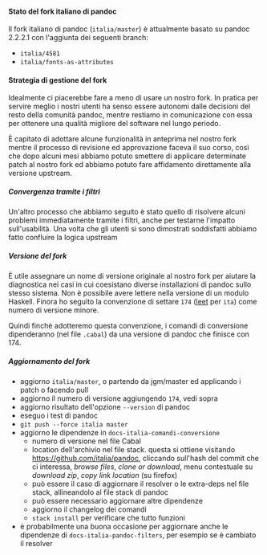 
#### Stato del fork italiano di pandoc

Il fork italiano di pandoc (`italia/master`) è attualmente basato su
pandoc 2.2.2.1 con l'aggiunta dei seguenti branch:

- `italia/4581`
- `italia/fonts-as-attributes`

#### Strategia di gestione del fork

Idealmente ci piacerebbe fare a meno di usare un nostro fork. In
pratica per servire meglio i nostri utenti ha senso essere autonomi
dalle decisioni del resto della comunità pandoc, mentre restiamo in
comunicazione con essa per ottenere una qualità migliore del software
nel lungo periodo.

È capitato di adottare alcune funzionalità in anteprima nel nostro
fork mentre il processo di revisione ed approvazione faceva il suo
corso, così che dopo alcuni mesi abbiamo potuto smettere di applicare
determinate patch al nostro fork ed abbiamo potuto fare affidamento
direttamente alla versione upstream.

##### Convergenza tramite i filtri

Un'altro processo che abbiamo seguito è stato quello di risolvere
alcuni problemi immediatamente tramite i filtri, anche per testarne
l'impatto sull'usabilità. Una volta che gli utenti si sono dimostrati
soddisfatti abbiamo fatto confluire la logica upstream

##### Versione del fork

È utile assegnare un nome di versione originale al nostro fork per
aiutare la diagnostica nei casi in cui coesistano diverse
installazioni di pandoc sullo stesso sistema. Non è possibile avere
lettere nella versione di un modulo Haskell. Finora ho seguito la
convenzione di settare `174`
([leet](https://en.wikipedia.org/wiki/Leet) per `ita`) come numero di
versione minore.

Quindi finchè adotteremo questa convenzione, i comandi di conversione
dipenderanno (nel file `.cabal`) da una versione di pandoc che finisce
con 174.

##### Aggiornamento del fork

- aggiorno `italia/master`, o partendo da jgm/master ed applicando i
  patch o facendo pull
- aggiorno il numero di versione aggiungendo `174`, vedi sopra
- aggiorno risultato dell'opzione `--version` di pandoc
- eseguo i test di pandoc
- `git push --force italia master`
- aggiorno le dipendenze in `docs-italia-comandi-conversione`
  - numero di versione nel file Cabal
  - location dell'archivio nel file stack. questa si ottiene visitando
    https://github.com/italia/pandoc, cliccando sull'hash del commit
    che ci interessa, _browse files_, _clone or download_, menu
    contestuale su _download zip_, _copy link location_ (su firefox)
  - può essere il caso di aggiornare il resolver o le extra-deps nel
    file stack, allineandolo al file stack di pandoc
  - può essere necessario aggiornare altre dipendenze
  - aggiorno il changelog dei comandi
  - `stack install` per verificare che tutto funzioni
- è probabilmente una buona occasione per aggiornare anche le dipendenze
  di `docs-italia-pandoc-filters`, per esempio se è cambiato il
  resolver
